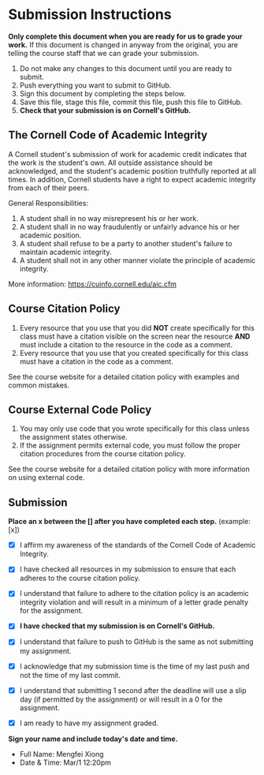 # Submission Instructions

**Only complete this document when you are ready for us to grade your work.** If this document is changed in anyway from the original, you are telling the course staff that we can grade your submission.

1. Do not make any changes to this document until you are ready to submit.
2. Push everything you want to submit to GitHub.
3. Sign this document by completing the steps below.
4. Save this file, stage this file, commit this file, push this file to GitHub.
5. **Check that your submission is on Cornell's GitHub.**

## The Cornell Code of Academic Integrity

A Cornell student's submission of work for academic credit indicates that the work is the student's own. All outside assistance should be acknowledged, and the student's academic position truthfully reported at all times. In addition, Cornell students have a right to expect academic integrity from each of their peers.

General Responsibilities:
1. A student shall in no way misrepresent his or her work.
2. A student shall in no way fraudulently or unfairly advance his or her academic position.
3. A student shall refuse to be a party to another student's failure to maintain academic integrity.
4. A student shall not in any other manner violate the principle of academic integrity.

More information: <https://cuinfo.cornell.edu/aic.cfm>

## Course Citation Policy

1. Every resource that you use that you did **NOT** create specifically for this class must have a citation visible on the screen near the resource **AND** must include a citation to the resource in the code as a comment.
2. Every resource that you use that you created specifically for this class must have a citation in the code as a comment.

See the course website for a detailed citation policy with examples and common mistakes.

## Course External Code Policy

1. You may only use code that you wrote specifically for this class unless the assignment states otherwise.
2. If the assignment permits external code, you must follow the proper citation procedures from the course citation policy.

See the course website for a detailed citation policy with more information on using external code.

## Submission

**Place an x between the [] after you have completed each step.** (example: [x])

- [x] I affirm my awareness of the standards of the Cornell Code of Academic Integrity.
- [x] I have checked all resources in my submission to ensure that each adheres to the course citation policy.
- [x] I understand that failure to adhere to the citation policy is an academic integrity violation and will result in a minimum of a letter grade penalty for the assignment.

- [x] **I have checked that my submission is on Cornell's GitHub.**
- [x] I understand that failure to push to GitHub is the same as not submitting my assignment.
- [x] I acknowledge that my submission time is the time of my last push and not the time of my last commit.
- [x] I understand that submitting 1 second after the deadline will use a slip day (if permitted by the assignment) or will result in a 0 for the assignment.

- [x] I am ready to have my assignment graded.

**Sign your name and include today's date and time.**

- Full Name: Mengfei Xiong
- Date & Time: Mar/1 12:20pm
